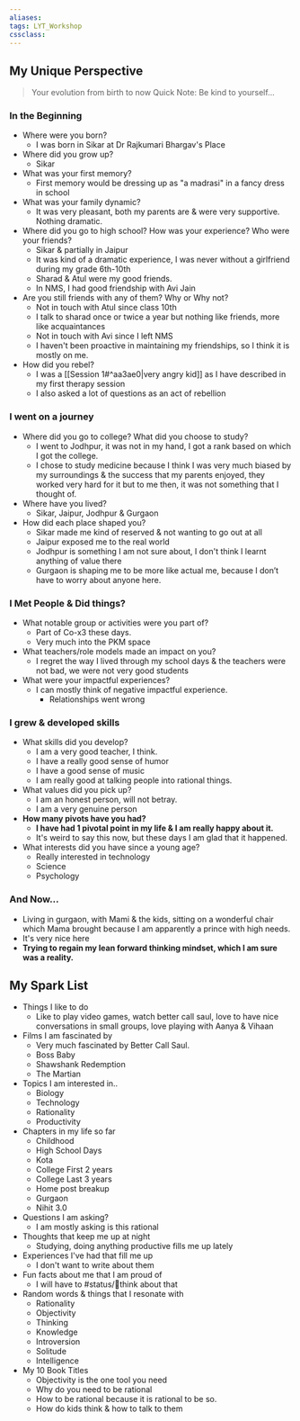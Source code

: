 ```yaml
---
aliases:
tags: LYT_Workshop 
cssclass:
---
```


## My Unique Perspective
> Your evolution from birth to now
 Quick Note: Be kind to yourself...

### In the Beginning
- Where were you born?
	- I was born in Sikar at Dr Rajkumari Bhargav's Place
- Where did you grow up?
	- Sikar
- What was your first memory?
	- First memory would be dressing up as "a madrasi" in a fancy dress in school
- What was your family dynamic?
	- It was very pleasant, both my parents are & were very supportive. Nothing dramatic.
- Where did you go to high school? How was your experience? Who were your friends?
	- Sikar & partially in Jaipur
	- It was kind of a dramatic experience, I was never without a girlfriend during my grade 6th-10th
	- Sharad & Atul were my good friends.
	- In NMS, I had good friendship with Avi Jain
- Are you still friends with any of them? Why or Why not?
	- Not in touch with Atul since class 10th
	- I talk to sharad once or twice a year but nothing like friends, more like acquaintances
	- Not in touch with Avi since I left NMS
	- I haven't been proactive in maintaining my friendships, so I think it is mostly on me.
- How did you rebel?
	- I was a [[Session 1#^aa3ae0|very angry kid]] as I have described in my first therapy session 
	- I also asked a lot of questions as an act of rebellion


### I went on a journey
- Where did you go to college? What did you choose to study? 
	- I went to Jodhpur, it was not in my hand, I got a rank based on which I got the college.
	- I chose to study medicine because I think I was very much biased by my surroundings & the success that my parents enjoyed, they worked very hard for it but to me then, it was not something that I thought of.
- Where have you lived?
	- Sikar, Jaipur, Jodhpur & Gurgaon
- How did each place shaped you?
	- Sikar made me kind of reserved & not wanting to go out at all
	- Jaipur exposed me to the real world
	- Jodhpur is something I am not sure about, I don't think I learnt anything of value there
	- Gurgaon is shaping me to be more like actual me, because I don’t have to worry about anyone here. 


### I Met People & Did things?
- What notable group or activities were you part of?
	- Part of Co-x3 these days. 
	- Very much into the PKM space
- What teachers/role models made an impact on you?
	- I regret the way I lived through my school days & the teachers were not bad, we were not very good students
- What were your impactful experiences?
	- I can mostly think of negative impactful experience.
		- Relationships went wrong

### I grew & developed skills
- What skills did you develop?
	- I am a very good teacher, I think.
	- I have a really good sense of humor
	- I have a good sense of music
	- I am really good at talking people into rational things.
- What values did you pick up?  
	- I am an honest person, will not betray.
	- I am a very genuine person
- **How many pivots have you had?**
	- **I have had 1 pivotal point in my life & I am really happy about it.**
	- It's weird to say this now, but these days I am glad that it happened.
- What interests did you have since a young age?
	- Really interested in technology
	- Science
	- Psychology


### And Now...
- Living in gurgaon, with Mami & the kids, sitting on a wonderful chair which Mama brought because I am apparently a prince with high needs.
- It's very nice here
- **Trying to regain my lean forward thinking mindset, which I am sure was a reality.**



## My Spark List
- Things I like to do
	- Like to play video games, watch better call saul, love to have nice conversations in small groups, love playing with Aanya & Vihaan
- Films I am fascinated by
	- Very much fascinated by Better Call Saul.
	- Boss Baby
	- Shawshank Redemption
	- The Martian
- Topics I am interested in..
	- Biology
	- Technology
	- Rationality
	- Productivity
- Chapters in my life so far
	- Childhood
	- High School Days
	- Kota
	- College First 2 years
	- College Last 3 years
	- Home post breakup
	- Gurgaon
	- Nihit 3.0
- Questions I am asking?
	- I am mostly asking is this rational
- Thoughts that keep me up at night
	- Studying, doing anything productive fills me up lately
- Experiences I've had that fill me up
	- I don't want to write about them
- Fun facts about me that I am proud of
	- I will have to #status/💭think about that
- Random words & things that I resonate with
	- Rationality
	- Objectivity
	- Thinking
	- Knowledge
	- Introversion
	- Solitude
	- Intelligence
- My 10 Book Titles
	- Objectivity is the one tool you need
	- Why do you need to be rational
	- How to be rational because it is rational to be so.
	- How do kids think & how to talk to them
